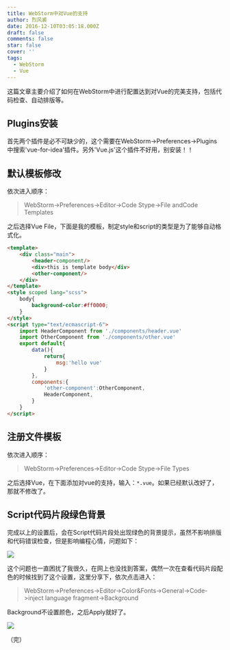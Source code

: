 ```yaml
---
title: WebStorm中对Vue的支持
author: 烈风裘
date: 2016-12-10T03:05:18.000Z
draft: false
comments: false
star: false
cover: ''
tags: 
  - WebStorm
  - Vue
---
```



这篇文章主要介绍了如何在WebStorm中进行配置达到对Vue的完美支持，包括代码检查、自动排版等。

## Plugins安装

首先两个插件是必不可缺少的，这个需要在WebStorm->Preferences->Plugins中搜索'vue-for-idea'插件。另外'Vue.js'这个插件不好用，别安装！！


## 默认模板修改

依次进入顺序：

> WebStorm->Preferences->Editor->Code Stype->File andCode Templates


之后选择Vue File，下面是我的模板，制定style和script的类型是为了能够自动格式化。

```html
<template>
    <div class="main">
        <header-component/>
        <div>this is template body</div>
        <other-component/>
    </div>
</template>
<style scoped lang="scss">
    body{
        background-color:#ff0000;
    }
</style>
<script type="text/ecmascript-6">
    import HeaderComponent from './components/header.vue'
    import OtherComponent from './components/other.vue'
    export default{
        data(){
            return{
                msg:'hello vue'
            }
        },
        components:{
            'other-component':OtherComponent,
            HeaderComponent,
        }
    }
</script>
```

## 注册文件模板

依次进入顺序：

>  WebStorm->Preferences->Editor->Code Stype->File Types

之后选择Vue，在下面添加对vue的支持，输入：```*.vue```。如果已经默认改好了，那就不修改了。

## Script代码片段绿色背景

完成以上的设置后，会在Script代码片段处出现绿色的背景提示，虽然不影响排版和代码错误检查，但是影响编程心情，问题如下：

![](http://xiangsongtao.com/uploads/1481340380000.png)



这个问题也一直困扰了我很久，在网上也没找到答案，偶然一次在查看代码片段配色的时候找到了这个设置，这里分享下，依次点击进入：

> WebStorm->Preferences->Editor->Color&Fonts->General->Code->inject language fragment->Background

Background不设置颜色，之后Apply就好了。

![](http://xiangsongtao.com/uploads/1481340545000.png)


（完）
